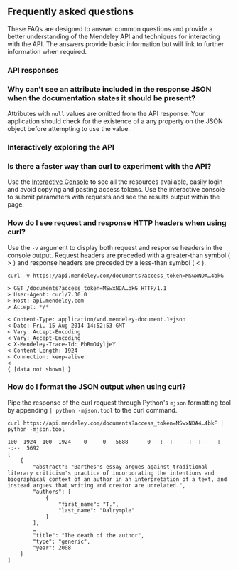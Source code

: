 ## Frequently asked questions

These FAQs are designed to answer common questions and provide a better understanding of the Mendeley API and techniques for interacting with the API. The answers provide basic information but will link to further information when required.


### API responses

<a name="api_responses_null_in_json"></a>
### Why can't see an attribute included in the response JSON when the documentation states it should be present?

Attributes with `null` values are omitted from the API response. Your application should check for the existence of a any property on the JSON object before attempting to use the value.


### Interactively exploring the API

<a name="interactively_exploring_faster_than_curl"></a>
### Is there a faster way than curl to experiment with the API?

Use the [Interactive Console](https://api.mendeley.com/apidocs) to see all the resources available, easily login and avoid copying and pasting access tokens. Use the interactive console to submit parameters with requests and see the results output within the page.

<a name="interactively_exploring_curl_show_headers"></a>
### How do I see request and response HTTP headers when using curl?

Use the `-v` argument to display both request and response headers in the console output. Request headers are preceded with a greater-than symbol ( > ) and response headers are preceded by a less-than symbol ( < ).

	curl -v https://api.mendeley.com/documents?access_token=MSwxNDA…4bkG

	> GET /documents?access_token=MSwxNDA…bkG HTTP/1.1
	> User-Agent: curl/7.30.0
	> Host: api.mendeley.com
	> Accept: */*
	
	< Content-Type: application/vnd.mendeley-document.1+json
	< Date: Fri, 15 Aug 2014 14:52:53 GMT
	< Vary: Accept-Encoding
	< Vary: Accept-Encoding
	< X-Mendeley-Trace-Id: PbBmO4yljeY
	< Content-Length: 1924
	< Connection: keep-alive
	< 
	{ [data not shown] }
	

<a name="interactively_exploring_curl_format_json"></a>
### How do I format the JSON output when using curl?

Pipe the response of the curl request through Python's `mjson` formatting tool by appending `| python -mjson.tool` to the curl command.

	curl https://api.mendeley.com/documents?access_token=MSwxNDA4…4bkF | python -mjson.tool
	
	100  1924  100  1924    0     0   5688      0 --:--:-- --:--:-- --:--:--  5692
	[
	    {
	        "abstract": "Barthes's essay argues against traditional literary criticism's practice of incorporating the intentions and biographical context of an author in an interpretation of a text, and instead argues that writing and creator are unrelated.",
	        "authors": [
	            {
	                "first_name": "T.",
	                "last_name": "Dalrymple"
	            }
	        ],
	        …
	        "title": "The death of the author",
	        "type": "generic",
	        "year": 2008
	    }
	]
    